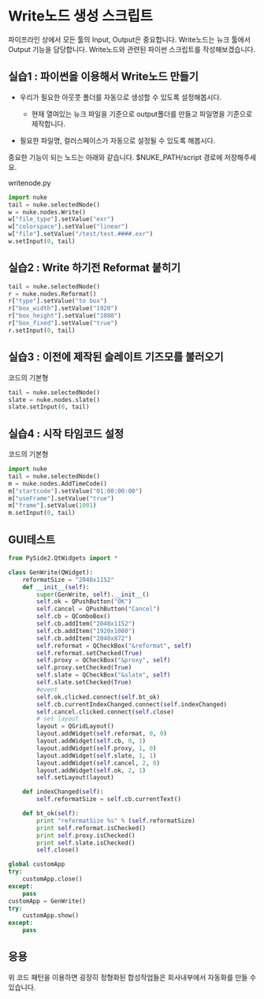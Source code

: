 # Write노드 생성 스크립트

파이프라인 상에서 모든 툴의 Input, Output은 중요합니다.
Write노드는 뉴크 툴에서 Output 기능을 담당합니다.
Write노드와 관련된 파이썬 스크립트를 작성해보겠습니다.

## 실습1 : 파이썬을 이용해서 Write노드 만들기
- 우리가 필요한 아웃풋 폴더를 자동으로 생성할 수 있도록 설정해봅시다.
    - 현재 열여있는 뉴크 파일을 기준으로 output폴더를 만들고 파일명을 기준으로 제작합니다.

- 필요한 파일명, 컬러스페이스가 자동으로 설정될 수 있도록 해봅시다.

중요한 기능이 되는 노드는 아래와 같습니다. $NUKE_PATH/script 경로에 저장해주세요.

writenode.py
```python
import nuke
tail = nuke.selectedNode()
w = nuke.nodes.Write()
w["file_type"].setValue("exr")
w["colorspace"].setValue("linear")
w["file"].setValue("/test/test.####.exr")
w.setInput(0, tail)
```

## 실습2 : Write 하기전 Reformat 붙히기

```python
tail = nuke.selectedNode()
r = nuke.nodes.Reformat()
r["type"].setValue("to box")
r["box_width"].setValue("1920")
r["box_height"].setValue("1080")
r["box_fixed"].setValue("true")
r.setInput(0, tail)
```


## 실습3 : 이전에 제작된 슬레이트 기즈모를 불러오기

코드의 기본형
```python
tail = nuke.selectedNode()
slate = nuke.nodes.slate()
slate.setInput(0, tail)
```

## 실습4 : 시작 타임코드 설정

코드의 기본형
```python
import nuke
tail = nuke.selectedNode()
m = nuke.nodes.AddTimeCode()
m["startcode"].setValue("01:00:00:00")
m["useFrame"].setValue("true")
m["frame"].setValue(1001)
m.setInput(0, tail)
```

## GUI테스트

```python
from PySide2.QtWidgets import *

class GenWrite(QWidget):
    reformatSize = "2048x1152"
    def __init__(self):
        super(GenWrite, self).__init__()
        self.ok = QPushButton("OK")
        self.cancel = QPushButton("Cancel")
        self.cb = QComboBox()
        self.cb.addItem("2048x1152")
        self.cb.addItem("1920x1080")
        self.cb.addItem("2048x872")
        self.reformat = QCheckBox("&reformat", self)
        self.reformat.setChecked(True)
        self.proxy = QCheckBox("&proxy", self)
        self.proxy.setChecked(True)
        self.slate = QCheckBox("&slate", self)
        self.slate.setChecked(True)
        #event
        self.ok.clicked.connect(self.bt_ok)
        self.cb.currentIndexChanged.connect(self.indexChanged)
        self.cancel.clicked.connect(self.close)
        # set layout
        layout = QGridLayout()
        layout.addWidget(self.reformat, 0, 0)
        layout.addWidget(self.cb, 0, 1)
        layout.addWidget(self.proxy, 1, 0)
        layout.addWidget(self.slate, 1, 1)
        layout.addWidget(self.cancel, 2, 0)
        layout.addWidget(self.ok, 2, 1)
        self.setLayout(layout)

    def indexChanged(self):
        self.reformatSize = self.cb.currentText()

    def bt_ok(self):
        print "reformatSize %s" % (self.reformatSize)
        print self.reformat.isChecked()
        print self.proxy.isChecked()
        print self.slate.isChecked()
        self.close()

global customApp
try:
    customApp.close()
except:
    pass
customApp = GenWrite()
try:
    customApp.show()
except:
    pass
```

## 응용
위 코드 패턴을 이용하면 굉장히 정형화된 합성작업들은 회사내부에서 자동화를 만들 수 있습니다.